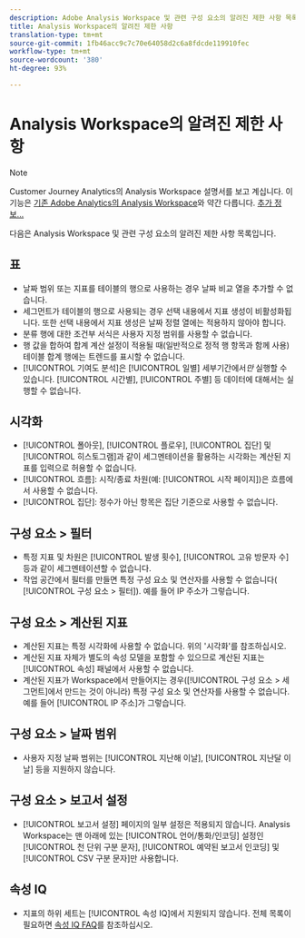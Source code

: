 ```yaml
---
description: Adobe Analysis Workspace 및 관련 구성 요소의 알려진 제한 사항 목록
title: Analysis Workspace의 알려진 제한 사항
translation-type: tm+mt
source-git-commit: 1fb46acc9c7c70e64058d2c6a8fdcde119910fec
workflow-type: tm+mt
source-wordcount: '380'
ht-degree: 93%

---
```



# Analysis Workspace의 알려진 제한 사항

>[!NOTE]
>
>Customer Journey Analytics의 Analysis Workspace 설명서를 보고 계십니다. 이 기능은 [기존 Adobe Analytics의 Analysis Workspace](https://docs.adobe.com/content/help/ko-KR/analytics/analyze/analysis-workspace/home.html)와 약간 다릅니다. [추가 정보...](/help/getting-started/cja-aa.md)

다음은 Analysis Workspace 및 관련 구성 요소의 알려진 제한 사항 목록입니다.

## 표

* 날짜 범위 또는 지표를 테이블의 행으로 사용하는 경우 날짜 비교 열을 추가할 수 없습니다.
* 세그먼트가 테이블의 행으로 사용되는 경우 선택 내용에서 지표 생성이 비활성화됩니다. 또한 선택 내용에서 지표 생성은 날짜 정렬 열에는 적용하지 않아야 합니다.
* 분류 행에 대한 조건부 서식은 사용자 지정 범위를 사용할 수 없습니다.
* 행 값을 합하여 합계 계산 설정이 적용될 때(일반적으로 정적 행 항목과 함께 사용) 테이블 합계 행에는 트렌드를 표시할 수 없습니다.
* [!UICONTROL 기여도 분석]은 [!UICONTROL 일별] 세부기간에서&#x200B;_만_ 실행할 수 있습니다. [!UICONTROL 시간별], [!UICONTROL 주별] 등 데이터에 대해서는 실행할 수 없습니다.

## 시각화

* [!UICONTROL 폴아웃], [!UICONTROL 플로우], [!UICONTROL 집단] 및 [!UICONTROL 히스토그램]과 같이 세그멘테이션을 활용하는 시각화는 계산된 지표를 입력으로 허용할 수 없습니다.
* [!UICONTROL 흐름]: 시작/종료 차원(예: [!UICONTROL 시작 페이지])은 흐름에서 사용할 수 없습니다.
* [!UICONTROL 집단]: 정수가 아닌 항목은 집단 기준으로 사용할 수 없습니다.

<!--## Panels

* Segment Comparison: The [!UICONTROL Everyone Else] segment does not get created if a segment template is used in the initial drop zone.<-->

## 구성 요소 > 필터

* 특정 지표 및 차원은 [!UICONTROL 발생 횟수], [!UICONTROL 고유 방문자 수] 등과 같이 세그멘테이션할 수 없습니다.
* 작업 공간에서 필터를 만들면 특정 구성 요소 및 연산자를 사용할 수 없습니다( [!UICONTROL 구성 요소 > 필터]). 예를 들어 IP 주소가 그렇습니다.

## 구성 요소 > 계산된 지표

* 계산된 지표는 특정 시각화에 사용할 수 없습니다. 위의 &#39;시각화&#39;를 참조하십시오.
* 계산된 지표 자체가 별도의 속성 모델을 포함할 수 있으므로 계산된 지표는 [!UICONTROL 속성] 패널에서 사용할 수 없습니다.
* 계산된 지표가 Workspace에서 만들어지는 경우([!UICONTROL 구성 요소 > 세그먼트]에서 만드는 것이 아니라) 특정 구성 요소 및 연산자를 사용할 수 없습니다. 예를 들어 [!UICONTROL IP 주소]가 그렇습니다.

## 구성 요소 > 날짜 범위

* 사용자 지정 날짜 범위는 [!UICONTROL 지난해 이날], [!UICONTROL 지난달 이날] 등을 지원하지 않습니다.

## 구성 요소 > 보고서 설정

* [!UICONTROL 보고서 설정] 페이지의 일부 설정은 적용되지 않습니다. Analysis Workspace는 맨 아래에 있는 [!UICONTROL 언어/통화/인코딩] 설정인 [!UICONTROL 천 단위 구분 문자], [!UICONTROL 예약된 보고서 인코딩] 및 [!UICONTROL CSV 구분 문자]만 사용합니다.

## 속성 IQ

* 지표의 하위 세트는 [!UICONTROL 속성 IQ]에서 지원되지 않습니다. 전체 목록이 필요하면 [속성 IQ FAQ](../attribution/faq.md)를 참조하십시오.
